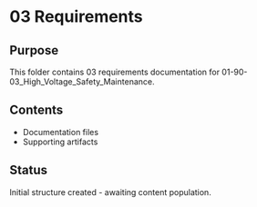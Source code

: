 # 03 Requirements

## Purpose
This folder contains 03 requirements documentation for 01-90-03_High_Voltage_Safety_Maintenance.

## Contents
- Documentation files
- Supporting artifacts

## Status
Initial structure created - awaiting content population.
